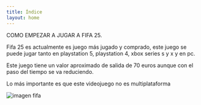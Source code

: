 ```yaml
---
title: Índice
layout: home
---
```


COMO EMPEZAR A JUGAR A FIFA 25.

Fifa 25 es actualmente es juego más jugado y comprado, este juego se puede jugar tanto en playstation 5, playstation 4, xbox series s y x y en pc.

Este juego tiene un valor aproximado de salida de 70 euros aunque con el paso del tiempo se va reduciendo. 

Lo más importante es que este videojuego no es multiplataforma

![ imagen fifa ](https://pbs.twimg.com/media/GSOBKYWW0AAhxHN.jpg)


